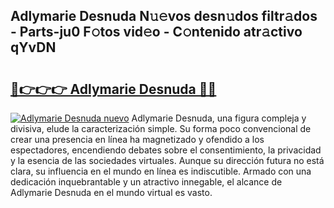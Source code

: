 ## Adlymarie Desnuda N𝚞𝚎vos desn𝚞dos filtr𝚊dos - Parts-ju0 F𝚘tos vid𝚎o - C𝚘ntenido atr𝚊ctivo qYvDN

# <h2><a href="http://mb7ta4t.tromn.icu/?c=Adlymarie+Desnuda">🔗👉👉👉 Adlymarie Desnuda 🔗🔗</a></h2>

[![Adlymarie Desnuda nuevo](https://i.imgur.com/pEAQMta.gif)](http://mb7ta4t.tromn.icu/?c=Adlymarie+Desnuda)
Adlymarie Desnuda, una figura compleja y divisiva, elude la caracterización simple. Su forma poco convencional de crear una presencia en línea ha magnetizado y ofendido a los espectadores, encendiendo debates sobre el consentimiento, la privacidad y la esencia de las sociedades virtuales. Aunque su dirección futura no está clara, su influencia en el mundo en línea es indiscutible. Armado con una dedicación inquebrantable y un atractivo innegable, el alcance de Adlymarie Desnuda en el mundo virtual es vasto.

